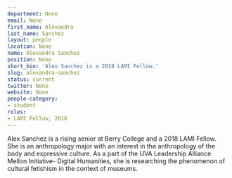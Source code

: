 ```yaml
---
department: None
email: None
first_name: Alexandra
last_name: Sanchez
layout: people
location: None
name: Alexandra Sanchez
position: None
short_bio: 'Alex Sanchez is a 2018 LAMI Fellow.'
slug: alexandra-sanchez
status: current
twitter: None
website: None
people-category:
- student
roles:
- LAMI Fellow, 2018
---
```

Alex Sanchez is a rising senior at Berry College and a 2018 LAMI Fellow. She is an anthropology major with an interest in the anthropology of the body and expressive culture. As a part of the UVA Leadership Alliance Mellon Initiative- Digital Humanities, she is researching the phenomenon of cultural fetishism in the context of museums. 
